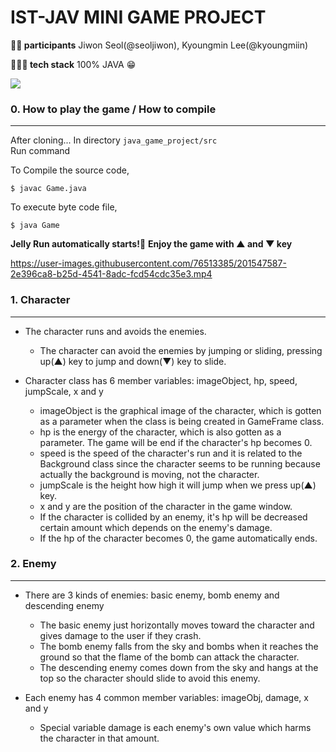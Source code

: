 # IST-JAV MINI GAME PROJECT

**🙋‍♀️ participants** Jiwon Seol(@seoljiwon), Kyoungmin Lee(@kyoungmiin)

**👩🏻‍💻 tech stack** 100% JAVA 😁

<img src="https://img.shields.io/badge/java-007396?style=for-the-badge&logo=java&logoColor=white"> 

### 0. How to play the game / How to compile
---


  After cloning... In directory `java_game_project/src`  
  Run command
  
  To Compile the source code,  
  ```
  $ javac Game.java
  ```
  
  To execute byte code file,  
  ```
  $ java Game
  ```
  
  
  **Jelly Run automatically starts!👾** 
  **Enjoy the game with ▲ and ▼ key**
  
  https://user-images.githubusercontent.com/76513385/201547587-2e396ca8-b25d-4541-8adc-fcd54cdc35e3.mp4


### 1. Character
---

  - The character runs and avoids the enemies.
    - The character can avoid the enemies by jumping or sliding, pressing up(▲) key to jump and down(▼) key to slide.
  
  - Character class has 6 member variables: imageObject, hp, speed, jumpScale, x and y
    - imageObject is the graphical image of the character, which is gotten as a parameter when the class is being created in GameFrame class.
    - hp is the energy of the character, which is also gotten as a parameter. The game will be end if the character's hp becomes 0.
    - speed is the speed of the character's run and it is related to the Background class since the character seems to be running because actually the background is moving, not the character.
    - jumpScale is the height how high it will jump when we press up(▲) key.
    - x and y are the position of the character in the game window.
    - If the character is collided by an enemy, it's hp will be decreased certain amount which depends on the enemy's damage.
    - If the hp of the character becomes 0, the game automatically ends. 


### 2. Enemy
---

  - There are 3 kinds of enemies: basic enemy, bomb enemy and descending enemy
     - The basic enemy just horizontally moves toward the character and gives damage to the user if they crash.
     - The bomb enemy falls from the sky and bombs when it reaches the ground so that the flame of the bomb can attack the character.
     - The descending enemy comes down from the sky and hangs at the top so the character should slide to avoid this enemy.
  
  - Each enemy has 4 common member variables: imageObj, damage, x and y
     - Special variable damage is each enemy's own value which harms the character in that amount.
  
